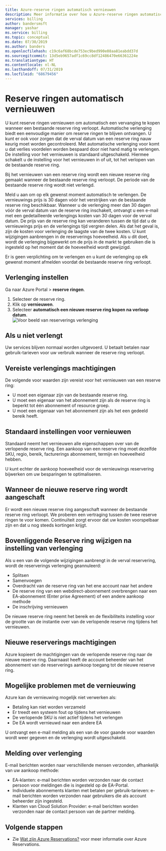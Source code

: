 ```yaml
---
title: Azure-reserve ringen automatisch vernieuwen
description: Meer informatie over hoe u Azure-reserve ringen automatisch kunt vernieuwen om de reserverings kortingen te blijven ontvangen.
services: billing
author: bandersmsft
manager: yashar
ms.service: billing
ms.topic: conceptual
ms.date: 07/30/2019
ms.author: banders
ms.openlocfilehash: c19c6af68bcde753ec9bed990e08aa81eabdd37d
ms.sourcegitcommit: 13d5eb9657adf1c69cc8df12486470e66361224e
ms.translationtype: HT
ms.contentlocale: nl-NL
ms.lasthandoff: 07/31/2019
ms.locfileid: "68679456"
---
```

# <a name="automatically-renew-reservations"></a>Reserve ringen automatisch vernieuwen

U kunt reserve ringen vernieuwen om automatisch een vervanging te kopen wanneer een bestaande reserve ring verloopt. Automatische verlenging biedt een eenvoudige manier om reserve ringen te blijven ontvangen. U kunt er ook voor zorgen dat de verval datum van een reserve ring nauw keurig moet worden gecontroleerd. Met automatische verlenging voor komt u dat verlies voordelen worden bespaard door niet hand matig te verlengen. De instelling voor het vernieuwen is standaard uitgeschakeld. Hiermee schakelt u de instelling voor het vernieuwen in of uit, tot het verlopen van de bestaande reserve ring.

Bij het vernieuwen van een reserve ring wordt een nieuwe reserve ring gemaakt wanneer de bestaande reserve ring verloopt. De periode van de bestaande reserve ring wordt niet verlengd.

Meld u aan om op elk gewenst moment automatisch te verlengen. De vernieuwings prijs is 30 dagen vóór het verstrijken van de bestaande reserve ring beschikbaar. Wanneer u de verlenging meer dan 30 dagen vóór de verval datum van de reserve ring inschakelt, ontvangt u een e-mail met een gedetailleerde verlengings kosten van 30 dagen voor de verval datum. De prijs van de reserve ring kan veranderen tussen de tijd dat u de vernieuwings prijs en de verlengings tijd vergren delen. Als dat het geval is, zijn de kosten voor verlenging de laagste van de twee kosten. U kunt wijzigingen aanbrengen in de reserverings hoeveelheid. Als u dit doet, wordt de verlenging bijgewerkt om de prijs in de markt te gebruiken die is ingesteld op het moment dat de hoeveelheid wordt gewijzigd.

Er is geen verplichting om te verlengen en u kunt de verlenging op elk gewenst moment afmelden voordat de bestaande reserve ring verloopt.

## <a name="set-up-renewal"></a>Verlenging instellen

Ga naar Azure Portal > **reserve ringen**.

1. Selecteer de reserve ring.
2. Klik op **vernieuwen**.
3. Selecteer **automatisch een nieuwe reserve ring kopen na verloop datum**.  
  ![Voor beeld van reserverings verlenging](./media/billing-reservation-renew/reservation-renewal.png)

## <a name="if-you-dont-renew"></a>Als u niet verlengt

Uw services blijven normaal worden uitgevoerd. U betaalt betalen naar gebruik-tarieven voor uw verbruik wanneer de reserve ring verloopt.

## <a name="required-renewal-permissions"></a>Vereiste verlengings machtigingen

De volgende voor waarden zijn vereist voor het vernieuwen van een reserve ring:

- U moet een eigenaar zijn van de bestaande reserve ring.
- U moet een eigenaar van het abonnement zijn als de reserve ring is beperkt tot één abonnement of resource groep.
- U moet een eigenaar van het abonnement zijn als het een gedeeld bereik heeft.

## <a name="default-renewal-settings"></a>Standaard instellingen voor vernieuwen

Standaard neemt het vernieuwen alle eigenschappen over van de verlopende reserve ring. Een aankoop van een reserve ring moet dezelfde SKU, regio, bereik, facturerings abonnement, termijn en hoeveelheid hebben.

U kunt echter de aankoop hoeveelheid voor de vernieuwings reservering bijwerken om uw besparingen te optimaliseren.

## <a name="when-the-new-reservation-is-purchased"></a>Wanneer de nieuwe reserve ring wordt aangeschaft

Er wordt een nieuwe reserve ring aangeschaft wanneer de bestaande reserve ring verloopt. We proberen een vertraging tussen de twee reserve ringen te voor komen. Continuïteit zorgt ervoor dat uw kosten voorspelbaar zijn en dat u nog steeds kortingen krijgt.

## <a name="changing-parent-reservation-after-setting-renewal"></a>Bovenliggende Reserve ring wijzigen na instelling van verlenging

Als u een van de volgende wijzigingen aanbrengt in de verval reservering, wordt de reserverings verlenging geannuleerd:

- Splitsen
- Samenvoegen
- Overdracht van de reserve ring van het ene account naar het andere
- De reserve ring van een webdirect-abonnement overbrengen naar een EA-abonnement (Enter prise Agreement) of een andere aankoop methode
- De inschrijving vernieuwen

De nieuwe reserve ring neemt het bereik en de flexibiliteits instelling voor de grootte van de instantie over van de verlopende reserve ring tijdens het vernieuwen.

## <a name="new-reservation-permissions"></a>Nieuwe reserverings machtigingen

Azure kopieert de machtigingen van de verlopende reserve ring naar de nieuwe reserve ring. Daarnaast heeft de account beheerder van het abonnement van de reserverings aankoop toegang tot de nieuwe reserve ring.

## <a name="potential-renewal-problems"></a>Mogelijke problemen met de vernieuwing

Azure kan de vernieuwing mogelijk niet verwerken als:

- Betaling kan niet worden verzameld
- Er treedt een systeem fout op tijdens het vernieuwen
- De verlopende SKU is niet actief tijdens het verlengen
- De EA wordt vernieuwd naar een andere EA

U ontvangt een e-mail melding als een van de voor gaande voor waarden wordt weer gegeven en de verlenging wordt uitgeschakeld.

## <a name="renewal-notification"></a>Melding over verlenging

E-mail berichten worden naar verschillende mensen verzonden, afhankelijk van uw aankoop methode:

- EA-klanten: e-mail berichten worden verzonden naar de contact persoon voor meldingen die is ingesteld op de EA-Portal.
- Individuele abonnements klanten met betalen per gebruik-tarieven: e-mail berichten worden verzonden naar gebruikers die als account beheerder zijn ingesteld.
- Klanten van Cloud Solution Provider: e-mail berichten worden verzonden naar de contact persoon van de partner melding.

## <a name="next-steps"></a>Volgende stappen
- Zie [Wat zijn Azure Reservations?](billing-save-compute-costs-reservations.md) voor meer informatie over Azure Reservations.
